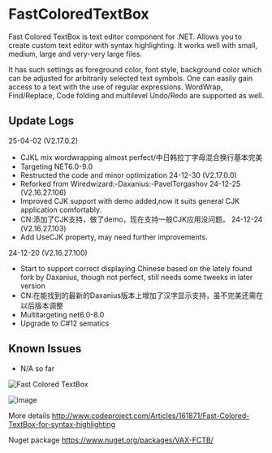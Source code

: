 FastColoredTextBox
==================

Fast Colored TextBox is text editor component for .NET.
Allows you to create custom text editor with syntax highlighting.
It works well with small, medium, large and very-very large files.

It has such settings as foreground color, font style, background color which can be adjusted for arbitrarily selected text symbols. One can easily gain access to a text with the use of regular expressions. WordWrap, Find/Replace, Code folding and multilevel Undo/Redo are supported as well. 

## Update Logs   
25-04-02 (V2.17.0.2)
- CJKL mix wordwrapping almost perfect/中日韩拉丁字母混合换行基本完美
- Targeting NET6.0-9.0
- Restructed the code and minor optimization
24-12-30 (V2.17.0.0)
- Reforked from Wiredwizard:-Daxanius:-PavelTorgashov
24-12-25 (V2.16.27.106)
- Improved CJK support with demo added,now it suits general CJK application comfortably.
- CN:添加了CJK支持，做了demo，现在支持一般CJK应用没问题。
24-12-24 (V2.16.27.103)
- Add UseCJK property, may need further improvements.

24-12-20 (V2.16.27.100)
- Start to support correct displaying Chinese based on the lately found fork by Daxanius, though not perfect, still needs some tweeks in later version
- CN:在能找到的最新的Daxanius版本上增加了汉字显示支持，虽不完美还需在以后版本调整
- Multitargeting net6.0-8.0
- Upgrade to C#12 sematics


## Known Issues
- N/A so far

![Fast Colored TextBox](http://www.codeproject.com/KB/edit/FastColoredTextBox_/fastcoloredtextbox2.png)

![image](https://github.com/user-attachments/assets/45d80c00-62d4-4782-bc65-6c5cc13e9710)


More details http://www.codeproject.com/Articles/161871/Fast-Colored-TextBox-for-syntax-highlighting

Nuget package https://www.nuget.org/packages/VAX-FCTB/
